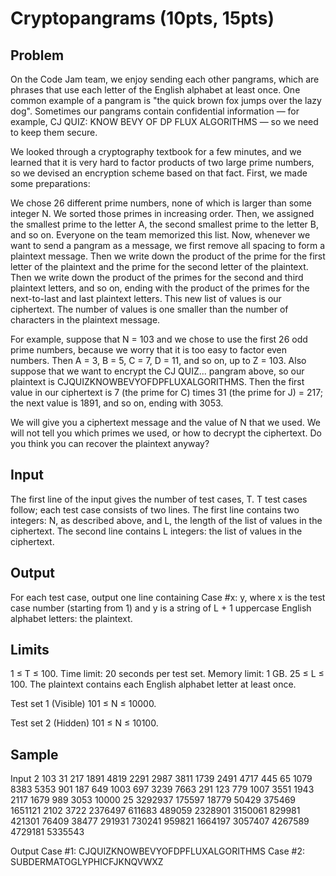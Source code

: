 # Cryptopangrams (10pts, 15pts)

## Problem
On the Code Jam team, we enjoy sending each other pangrams, which are phrases that use each letter of the English alphabet at least once. One common example of a pangram is "the quick brown fox jumps over the lazy dog". Sometimes our pangrams contain confidential information — for example, CJ QUIZ: KNOW BEVY OF DP FLUX ALGORITHMS — so we need to keep them secure.

We looked through a cryptography textbook for a few minutes, and we learned that it is very hard to factor products of two large prime numbers, so we devised an encryption scheme based on that fact. First, we made some preparations:

We chose 26 different prime numbers, none of which is larger than some integer N.
We sorted those primes in increasing order. Then, we assigned the smallest prime to the letter A, the second smallest prime to the letter B, and so on.
Everyone on the team memorized this list.
Now, whenever we want to send a pangram as a message, we first remove all spacing to form a plaintext message. Then we write down the product of the prime for the first letter of the plaintext and the prime for the second letter of the plaintext. Then we write down the product of the primes for the second and third plaintext letters, and so on, ending with the product of the primes for the next-to-last and last plaintext letters. This new list of values is our ciphertext. The number of values is one smaller than the number of characters in the plaintext message.

For example, suppose that N = 103 and we chose to use the first 26 odd prime numbers, because we worry that it is too easy to factor even numbers. Then A = 3, B = 5, C = 7, D = 11, and so on, up to Z = 103. Also suppose that we want to encrypt the CJ QUIZ... pangram above, so our plaintext is CJQUIZKNOWBEVYOFDPFLUXALGORITHMS. Then the first value in our ciphertext is 7 (the prime for C) times 31 (the prime for J) = 217; the next value is 1891, and so on, ending with 3053.

We will give you a ciphertext message and the value of N that we used. We will not tell you which primes we used, or how to decrypt the ciphertext. Do you think you can recover the plaintext anyway?

## Input
The first line of the input gives the number of test cases, T. T test cases follow; each test case consists of two lines. The first line contains two integers: N, as described above, and L, the length of the list of values in the ciphertext. The second line contains L integers: the list of values in the ciphertext.

## Output
For each test case, output one line containing Case #x: y, where x is the test case number (starting from 1) and y is a string of L + 1 uppercase English alphabet letters: the plaintext.

## Limits
1 ≤ T ≤ 100.
Time limit: 20 seconds per test set.
Memory limit: 1 GB.
25 ≤ L ≤ 100.
The plaintext contains each English alphabet letter at least once.

Test set 1 (Visible)
101 ≤ N ≤ 10000.

Test set 2 (Hidden)
101 ≤ N ≤ 10100.

## Sample
Input
2
103 31
217 1891 4819 2291 2987 3811 1739 2491 4717 445 65 1079 8383 5353 901 187 649 1003 697 3239 7663 291 123 779 1007 3551 1943 2117 1679 989 3053
10000 25
3292937 175597 18779 50429 375469 1651121 2102 3722 2376497 611683 489059 2328901 3150061 829981 421301 76409 38477 291931 730241 959821 1664197 3057407 4267589 4729181 5335543

Output 
Case #1: CJQUIZKNOWBEVYOFDPFLUXALGORITHMS
Case #2: SUBDERMATOGLYPHICFJKNQVWXZ
